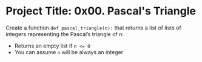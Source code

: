 # Project Title: 0x00. Pascal's Triangle
Create a function `def pascal_triangle(n):` that returns a list of lists of integers representing the Pascal’s triangle of n:

- Returns an empty list if `n <= 0`
- You can assume `n` will be always an integer
